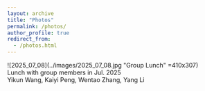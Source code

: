 ```yaml
---
layout: archive
title: "Photos"
permalink: /photos/
author_profile: true
redirect_from: 
  - /photos.html
---
```



![2025_07_08](../images/2025_07_08.jpg "Group Lunch" =410x307)    
Lunch with group members in Jul. 2025  
Yikun Wang, Kaiyi Peng, Wentao Zhang, Yang Li
